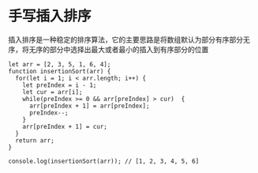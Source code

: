 # 手写插入排序
插入排序是一种稳定的排序算法，它的主要思路是将数组默认为部分有序部分无序，将无序的部分中选择出最大或者最小的插入到有序部分的位置
```
let arr = [2, 3, 5, 1, 6, 4];
function insertionSort(arr) {
  for(let i = 1; i < arr.length; i++) {
    let preIndex = i - 1;
    let cur = arr[i];
    while(preIndex >= 0 && arr[preIndex] > cur)  {
      arr[preIndex + 1] = arr[preIndex];
      preIndex--;
    }
    arr[preIndex + 1] = cur;
  }
  return arr;
}

console.log(insertionSort(arr)); // [1, 2, 3, 4, 5, 6]
```